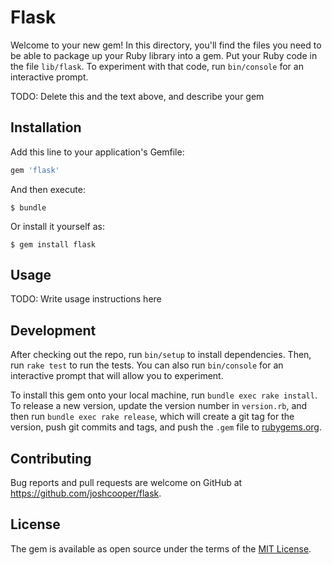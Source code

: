 # Flask

Welcome to your new gem! In this directory, you'll find the files you need to be able to package up your Ruby library into a gem. Put your Ruby code in the file `lib/flask`. To experiment with that code, run `bin/console` for an interactive prompt.

TODO: Delete this and the text above, and describe your gem

## Installation

Add this line to your application's Gemfile:

```ruby
gem 'flask'
```

And then execute:

    $ bundle

Or install it yourself as:

    $ gem install flask

## Usage

TODO: Write usage instructions here

## Development

After checking out the repo, run `bin/setup` to install dependencies. Then, run `rake test` to run the tests. You can also run `bin/console` for an interactive prompt that will allow you to experiment.

To install this gem onto your local machine, run `bundle exec rake install`. To release a new version, update the version number in `version.rb`, and then run `bundle exec rake release`, which will create a git tag for the version, push git commits and tags, and push the `.gem` file to [rubygems.org](https://rubygems.org).

## Contributing

Bug reports and pull requests are welcome on GitHub at https://github.com/joshcooper/flask.

## License

The gem is available as open source under the terms of the [MIT License](https://opensource.org/licenses/MIT).
